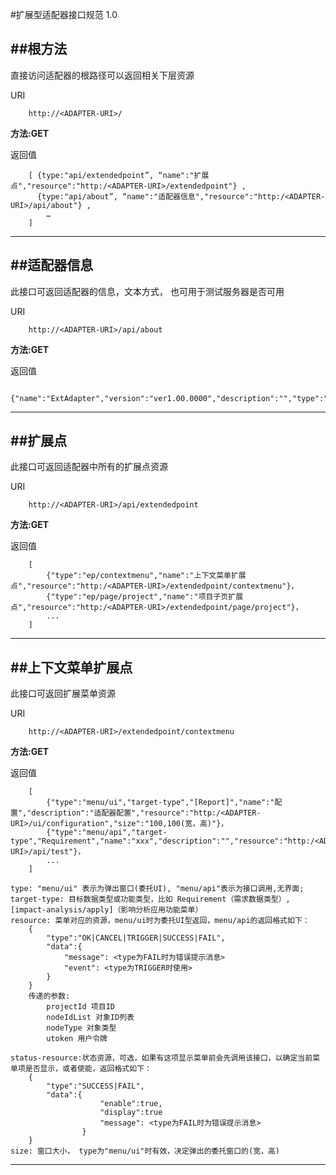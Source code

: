 #扩展型适配器接口规范 1.0


##根方法
----------

直接访问适配器的根路径可以返回相关下层资源

URI

		http://<ADAPTER-URI>/

**方法:GET**

返回值

		[ {type:"api/extendedpoint”, “name":"扩展点","resource":"http:/<ADAPTER-URI>/extendedpoint"} ,
		  {type:"api/about”, “name":"适配器信息","resource":"http:/<ADAPTER-URI>/api/about"} ,
			…
	    ] 
***

##适配器信息
----------

此接口可返回适配器的信息，文本方式， 也可用于测试服务器是否可用

URI

		http://<ADAPTER-URI>/api/about

**方法:GET**

返回值

		{"name":"ExtAdapter","version":"ver1.00.0000","description":"","type":"Extension"}
***

##扩展点
----------

此接口可返回适配器中所有的扩展点资源

URI

		http://<ADAPTER-URI>/api/extendedpoint

**方法:GET**

返回值

		[
			{"type":"ep/contextmenu","name":"上下文菜单扩展点","resource":"http:/<ADAPTER-URI>/extendedpoint/contextmenu"}，
			{"type":"ep/page/project","name":"项目子页扩展点","resource":"http:/<ADAPTER-URI>/extendedpoint/page/project"}，
			...
		]
***


##上下文菜单扩展点
----------

此接口可返回扩展菜单资源

URI

		http://<ADAPTER-URI>/extendedpoint/contextmenu

**方法:GET**

返回值

		[
			{"type":"menu/ui","target-type","[Report]","name":"配置","description":"适配器配置","resource":"http:/<ADAPTER-URI>/ui/configuration","size":"100,100(宽，高)"}，
			{"type":"menu/api","target-type","Requirement","name":"xxx","description":"","resource":"http:/<ADAPTER-URI>/api/test"}，
			...
		]

	type: "menu/ui" 表示为弹出窗口(委托UI), "menu/api"表示为接口调用,无界面;
	target-type: 目标数据类型或功能类型，比如 Requirement（需求数据类型）, [impact-analysis/apply]（影响分析应用功能菜单）
	resource: 菜单对应的资源，menu/ui时为委托UI型返回，menu/api的返回格式如下：
		{
			"type":"OK|CANCEL|TRIGGER|SUCCESS|FAIL",
			"data":{
				"message": <type为FAIL时为错误提示消息>
				"event": <type为TRIGGER时使用>
			}
		}
		传递的参数:
			projectId 项目ID
			nodeIdList 对象ID列表
			nodeType 对象类型
			utoken 用户令牌
		
	status-resource:状态资源，可选，如果有这项显示菜单前会先调用该接口，以确定当前菜单项是否显示，或者使能，返回格式如下：
		{
			"type":"SUCCESS|FAIL",
			"data":{
						"enable":true,	
						"display":true
						"message": <type为FAIL时为错误提示消息>
					}
		}
	size: 窗口大小， type为"menu/ui"时有效，决定弹出的委托窗口的(宽，高)

***

